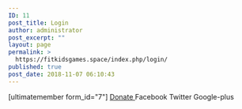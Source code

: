 ```yaml
---
ID: 11
post_title: Login
author: administrator
post_excerpt: ""
layout: page
permalink: >
  https://fitkidsgames.space/index.php/login/
published: true
post_date: 2018-11-07 06:10:43
---
```

[ultimatemember form_id="7"]
<a role="button" href="#">
Donate
</a>
<a target="_blank" rel="noopener">
Facebook
</a>
<a target="_blank" rel="noopener">
Twitter
</a>
<a target="_blank" rel="noopener">
Google-plus
</a>